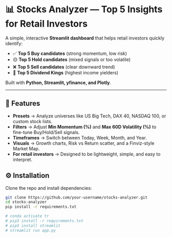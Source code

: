 # 📊 Stocks Analyzer — Top 5 Insights for Retail Investors

A simple, interactive **Streamlit dashboard** that helps retail investors quickly identify:

- ✅ **Top 5 Buy candidates** (strong momentum, low risk)  
- 🟡 **Top 5 Hold candidates** (mixed signals or too volatile)  
- ❌ **Top 5 Sell candidates** (clear downward trend)  
- 👑 **Top 5 Dividend Kings** (highest income yielders)  

Built with **Python, Streamlit, yfinance, and Plotly**.

---

## 🚀 Features
- **Presets** → Analyze universes like US Big Tech, DAX 40, NASDAQ 100, or custom stock lists.  
- **Filters** → Adjust **Min Momentum (%)** and **Max 60D Volatility (%)** to fine-tune Buy/Hold/Sell signals.  
- **Timeframes** → Switch between Today, Week, Month, and Year.  
- **Visuals** → Growth charts, Risk vs Return scatter, and a Finviz-style Market Map.  
- **For retail investors** → Designed to be lightweight, simple, and easy to interpret.  

## ⚙️ Installation

Clone the repo and install dependencies:

```bash
git clone https://github.com/your-username/stocks-analyzer.git
cd stocks-analyzer
pip install -r requirements.txt

# conda activate tr
# pip3 install -r requirements.txt
# pip3 install streamlit
# streamlit run app.py